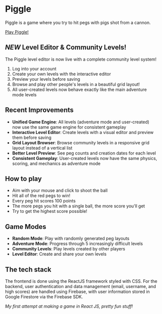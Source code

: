 # Piggle
Piggle is a game where you try to hit pegs with pigs shot from a cannon. 

[Play Piggle!](https://charlieiq.github.io/piggle/)

## *NEW* Level Editor & Community Levels! 
The Piggle level editor is now live with a complete community level system!
1. Log into your account
2. Create your own levels with the interactive editor
3. Preview your levels before saving
4. Browse and play other people's levels in a beautiful grid layout!
5. All user-created levels now behave exactly like the main adventure mode levels

## Recent Improvements
- **Unified Game Engine**: All levels (adventure mode and user-created) now use the same game engine for consistent gameplay
- **Interactive Level Editor**: Create levels with a visual editor and preview them before saving
- **Grid Layout Browser**: Browse community levels in a responsive grid layout instead of a vertical list
- **Better Level Preview**: See peg counts and creation dates for each level
- **Consistent Gameplay**: User-created levels now have the same physics, scoring, and mechanics as adventure mode

## How to play
- Aim with your mouse and click to shoot the ball
- Hit all of the red pegs to win!
- Every peg hit scores 100 points
- The more pegs you hit with a single ball, the more score you'll get
- Try to get the highest score possible!

## Game Modes
- **Random Mode**: Play with randomly generated peg layouts
- **Adventure Mode**: Progress through 5 increasingly difficult levels
- **Community Levels**: Play levels created by other players
- **Level Editor**: Create and share your own levels

## The tech stack
The frontend is done using the ReactJS framework styled with CSS. For the backend, 
user authentication and data management (email, username, and high scores) 
are handled using Firebase, with user information stored in Google Firestore via the Firebase SDK.

*My first attempt at making a game in React JS, pretty fun stuff!*

